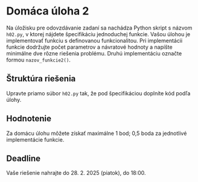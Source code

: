 # Domáca úloha 2
Na úložisku pre odovzdávanie zadaní sa nachádza Python skript s názvom `h02.py`, v ktorej nájdete špecifikáciu jednoduchej funkcie. Vašou úlohou je implementovať funkciu s definovanou funkcionalitou. Pri implementácii funkcie dodržujte počet parametrov a návratové hodnoty a napíšte minimálne dve rôzne riešenia problému. Druhú implementáciu označte formou `nazov_funkcie2()`.

## Štruktúra riešenia
Upravte priamo súbor `h02.py` tak, že pod špecifikáciou doplníte kód podľa úlohy.

## Hodnotenie
Za domácu úlohu môžete získať maximálne 1 bod; 0,5 boda za jednotlivé implementácie funkcie.

## Deadline
Vaše riešenie nahrajte do 28. 2. 2025 (piatok), do 18:00.
